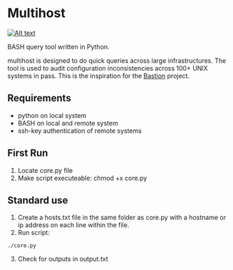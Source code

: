 # Multihost

[![Alt text](https://img.youtube.com/vi/MpfbppLUYtA/2.jpg)](https://www.youtube.com/embed/MpfbppLUYtA?rel=0;autohide=1;showinfo=0;color=white;cc_load_policy=1)

BASH query tool written in Python.

multihost is designed to do quick queries across large infrastructures. The tool is used to audit configuration inconsistencies across 100+ UNIX systems in pass. This is the inspiration for the [Bastion](https://github.com/shibusa/bastion) project.

## Requirements
- python on local system
- BASH on local and remote system
- ssh-key authentication of remote systems

## First Run
1. Locate core.py file
2. Make script executeable:
chmod +x core.py

## Standard use
1. Create a hosts.txt file in the same folder as core.py with a hostname or ip address on each line within the file.
2. Run script:
```
./core.py
```
3. Check for outputs in output.txt
